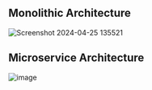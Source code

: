 ## Monolithic Architecture 

![Screenshot 2024-04-25 135521](https://github.com/yunusefeyilmaz/microservices-architecture/assets/89478740/5b336e55-ce2f-4900-8e15-8b6c53090510)

## Microservice Architecture 

![image](https://github.com/yunusefeyilmaz/microservices-architecture/assets/89478740/7435a0e3-b1ed-44a8-b17d-5bc53e5eb8ed)

